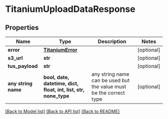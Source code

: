 # TitaniumUploadDataResponse


## Properties
Name | Type | Description | Notes
------------ | ------------- | ------------- | -------------
**error** | [**TitaniumError**](TitaniumError.md) |  | [optional] 
**s3_url** | **str** |  | [optional] 
**tus_payload** | **str** |  | [optional] 
**any string name** | **bool, date, datetime, dict, float, int, list, str, none_type** | any string name can be used but the value must be the correct type | [optional]

[[Back to Model list]](../README.md#documentation-for-models) [[Back to API list]](../README.md#documentation-for-api-endpoints) [[Back to README]](../README.md)


